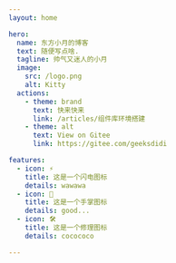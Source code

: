 ```yaml
---
layout: home

hero:
  name: 东方小月的博客
  text: 随便写点啥.
  tagline: 帅气又迷人的小月
  image:
    src: /logo.png
    alt: Kitty
  actions:
    - theme: brand
      text: 快来快来
      link: /articles/组件库环境搭建
    - theme: alt
      text: View on Gitee
      link: https://gitee.com/geeksdidi

features:
  - icon: ⚡️
    title: 这是一个闪电图标
    details: wawawa
  - icon: 🖖
    title: 这是一个手掌图标
    details: good...
  - icon: 🛠️
    title: 这是一个修理图标
    details: cocococo

---
```

